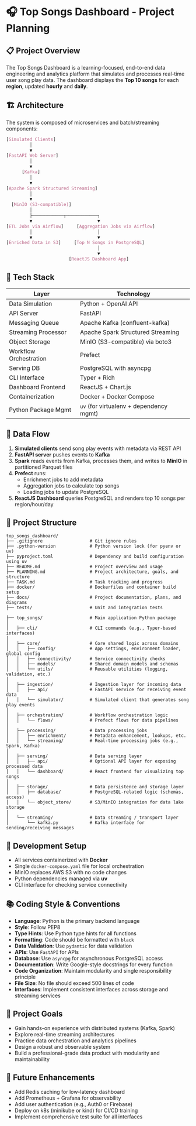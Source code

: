 # 🎧 Top Songs Dashboard - Project Planning

## 📋 Project Overview

The Top Songs Dashboard is a learning-focused, end-to-end data engineering and analytics platform that simulates and processes real-time user song play data. The dashboard displays the **Top 10 songs** for each **region**, updated **hourly** and **daily**.

## 🏗️ Architecture

The system is composed of microservices and batch/streaming components:

```css
[Simulated Clients]
         │
         ▼
[FastAPI Web Server]
         │
         ▼
      [Kafka]
         │
         ▼
[Apache Spark Structured Streaming]
         │
         ▼
  [MinIO (S3-compatible)]
         │
         ├────────────┬────────────┐
         ▼                         ▼
[ETL Jobs via Airflow]     [Aggregation Jobs via Airflow]
         │                         │
         ▼                         ▼
[Enriched Data in S3]     [Top N Songs in PostgreSQL]
                                   │
                                   ▼
                        [ReactJS Dashboard App]

```

## 🔧 Tech Stack

| Layer               | Technology                             |
|--------------------|-----------------------------------------|
| Data Simulation     | Python + OpenAI API                     |
| API Server          | FastAPI                                 |
| Messaging Queue     | Apache Kafka (confluent-kafka)          |
| Streaming Processor | Apache Spark Structured Streaming       |
| Object Storage      | MinIO (S3-compatible) via boto3         |
| Workflow Orchestration | Prefect                             |
| Serving DB          | PostgreSQL with asyncpg                 |
| CLI Interface       | Typer + Rich                            |
| Dashboard Frontend  | ReactJS + Chart.js                      |
| Containerization    | Docker + Docker Compose                 |
| Python Package Mgmt | `uv` (for virtualenv + dependency mgmt) |

## 🔄 Data Flow

1. **Simulated clients** send song play events with metadata via REST API
2. **FastAPI server** pushes events to **Kafka**
3. **Spark** reads events from Kafka, processes them, and writes to **MinIO** in partitioned Parquet files
4. **Prefect** runs:
   - Enrichment jobs to add metadata
   - Aggregation jobs to calculate top songs
   - Loading jobs to update PostgreSQL
5. **ReactJS Dashboard** queries PostgreSQL and renders top 10 songs per region/hour/day

## 📁 Project Structure

```
top_songs_dashboard/
├── .gitignore                  # Git ignore rules
├── .python-version             # Python version lock (for pyenv or uv)
├── pyproject.toml              # Dependency and build configuration using uv
├── README.md                   # Project overview and usage
├── PLANNING.md                 # Project architecture, goals, and structure
├── TASK.md                     # Task tracking and progress
├── docker/                     # Dockerfiles and container build setup
├── docs/                       # Project documentation, plans, and diagrams
├── tests/                      # Unit and integration tests

├── top_songs/                  # Main application Python package
│
│   ├── cli/                    # CLI commands (e.g., Typer-based interfaces)
│
│   ├── core/                   # Core shared logic across domains
│   │   ├── config/             # App settings, environment loader, global config
│   │   ├── connectivity/       # Service connectivity checks
│   │   ├── models/             # Shared domain models and schemas
│   │   └── utils/              # Reusable utilities (logging, validation, etc.)
│
│   ├── ingestion/              # Ingestion layer for incoming data
│   │   ├── api/                # FastAPI service for receiving event data
│   │   └── simulator/          # Simulated client that generates song play events
│
│   ├── orchestration/          # Workflow orchestration logic
│   │   └── flows/              # Prefect flows for data pipelines
│
│   ├── processing/             # Data processing jobs
│   │   ├── enrichment/         # Metadata enhancement, lookups, etc.
│   │   └── streaming/          # Real-time processing jobs (e.g., Spark, Kafka)
│
│   ├── serving/                # Data serving layer
│   │   ├── api/                # Optional API layer for exposing processed data
│   │   └── dashboard/          # React frontend for visualizing top songs
│
│   ├── storage/                # Data persistence and storage layer
│   │   ├── database/           # PostgreSQL-related logic (schemas, access)
│   │   └── object_store/       # S3/MinIO integration for data lake storage
│   
│   └── streaming/              # Data streaming / transport layer
│       └── kafka.py            # Kafka interface for sending/receiving messages
```

## 🧪 Development Setup

- All services containerized with **Docker**
- Single `docker-compose.yaml` file for local orchestration
- MinIO replaces AWS S3 with no code changes
- Python dependencies managed via **uv**
- CLI interface for checking service connectivity

## 📚 Coding Style & Conventions

- **Language**: Python is the primary backend language
- **Style**: Follow PEP8
- **Type Hints**: Use Python type hints for all functions
- **Formatting**: Code should be formatted with `black`
- **Data Validation**: Use `pydantic` for data validation
- **APIs**: Use `FastAPI` for APIs
- **Database**: Use `asyncpg` for asynchronous PostgreSQL access
- **Documentation**: Write Google-style docstrings for every function
- **Code Organization**: Maintain modularity and single responsibility principle
- **File Size**: No file should exceed 500 lines of code
- **Interfaces**: Implement consistent interfaces across storage and streaming services

## 🧠 Project Goals

- Gain hands-on experience with distributed systems (Kafka, Spark)
- Explore real-time streaming architectures
- Practice data orchestration and analytics pipelines
- Design a robust and observable system
- Build a professional-grade data product with modularity and maintainability

## 🚀 Future Enhancements

- Add Redis caching for low-latency dashboard
- Add Prometheus + Grafana for observability
- Add user authentication (e.g., Auth0 or Firebase)
- Deploy on k8s (minikube or kind) for CI/CD training
- Implement comprehensive test suite for all interfaces 